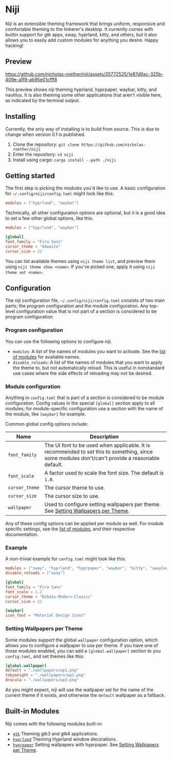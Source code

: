 # Niji

Niji is an extensible theming framework that brings uniform, responsive and comfortable theming
to the tinkerer's desktop. It currently comes with builtin support for gtk apps, sway, hyprland,
kitty, and others, but it also allows you to easily add custom modules for anything you desire.
Happy hacking!

## Preview

https://github.com/nicholas-roether/niji/assets/35772525/1e87d9ac-325b-409e-a1f9-ab95e01cfff8

This preview shows niji theming hyprland, hyprpaper, waybar, kitty, and nautilus. It is also theming
some other applications that aren't visible here, as indicated by the terminal output.

## Installing

Currently, the only way of installing is to build from source. This is due to change when version 0.1 is published.

1. Clone the repository: `git clone https://github.com/nicholas-roether/niji`
2. Enter the repository: `cd niji`
3. Install using cargo: `cargo install --path ./niji`

## Getting started

The first step is picking the modules you'd like to use. A basic configuration for `~/.config/niji/config.toml`
might look like this:

```toml
modules = ["hyprland", "waybar"]
```

Technically, all other configuration options are optional, but it is a good idea to set
a few other global options, like this:

```toml
modules = ["hyprland", "waybar"]

[global]
font_family = "Fira Sans"
cursor_theme = "Adwaita"
cursor_size = 22
```

You can list available themes using `niji theme list`, and preview them using `niji theme show <name>`.
If you've picked one, apply it using `niji theme set <name>`.

## Configuration

The niji configuration file, `~/.config/niji/config.toml` consists of two main parts; the program configuration and the module configuration.
Any top-level configuration value that is not part of a section is considered to be program configuration.

### Program configuration

You can use the following options to configure niji.

- `modules`: A list of the names of modules you want to activate. See the [list of modules](#built-in-modules) for available names.
- `disable_reloads`: A list of the names of modules that you want to apply the theme to, but not automatically reload. This is
  useful in nonstandard use cases where the side effects of reloading may not be desired.

### Module configuration

Anything in `config.toml` that is part of a section is considered to be module configuration. Config values in the special
`[global]` section apply to all modules; for module-specific configuration use a section with the name of the module, like
`[waybar]` for example.

Common global config options include:

| Name           | Description                                                                                                                                      |
| -------------- | ------------------------------------------------------------------------------------------------------------------------------------------------ |
| `font_family`  | The UI font to be used when applicable. It is recommended to set this to something, since some modules don't/can't provide a reasonable default. |
| `font_scale`   | A factor used to scale the font size. The default is `1.0`.                                                                                      |
| `cursor_theme` | The cursor theme to use.                                                                                                                         |
| `cursor_size`  | The cursor size to use.                                                                                                                          |
| `wallpaper`    | Used to configure setting wallpapers per theme. See [Setting Wallpapers per Theme](#setting-wallapers-per-theme).                                |

Any of these config options can be applied per module as well. For module specific settings, see the [list of modules](#built-in-modules), and their respective
documentation.

### Example

A non-trivial example for `config.toml` might look like this:

```toml
modules = ["sway", "hyprland", "hyprpaper", "waybar", "kitty", "swaylock"]
disable_reloads = ["sway"]

[global]
font_family = "Fira Sans"
font_scale = 1.2
cursor_theme = "Bibata-Modern-Classic"
cursor_size = 22

[waybar]
icon_font = "Material Design Icons"
```

### Setting Wallpapers per Theme

Some modules support the global `wallpaper` configuration option, which allows you to configure a wallpaper to use per theme.
If you have one of those modules enabled, you can add a `[global.wallpaper]` section to you `config.toml`, and set themes like this:

```toml
[global.wallpaper]
default = "./wallpapers/wp1.png"
tokyonight = "./wallpapers/wp2.png"
dracula = "./wallpapers/wp3.png"
```

As you might expect, niji will use the wallpaper set for the name of the current theme if it exists, and otherwise the `default`
wallpaper as a fallback.

## Built-in Modules

Niji comes with the following modules built-in:

- [`gtk`](modules/gtk/README.md) Theming gtk3 and gtk4 applications.
- [`hyprland`](modules/hyprland/README.md) Theming Hyprland window decorations.
- [`hyprpaper`](modules/hyprland/README.md) Setting wallpapers with hyprpaper. See [Setting Wallpapers per Theme](#setting-wallpapers-per-theme).
